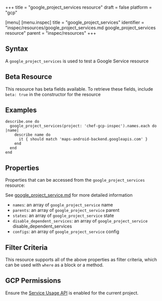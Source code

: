 +++
title = "google_project_services resource"
draft = false
platform = "gcp"

[menu]
  [menu.inspec]
    title = "google_project_services"
    identifier = "inspec/resources/google_project_services.md google_project_services resource"
    parent = "inspec/resources"
+++


## Syntax
A `google_project_services` is used to test a Google Service resource


## Beta Resource
This resource has beta fields available. To retrieve these fields, include `beta: true` in the constructor for the resource

## Examples
```
describe.one do
  google_project_services(project: 'chef-gcp-inspec').names.each do |name|
    describe name do
      it { should match 'maps-android-backend.googleapis.com' }
    end
  end
end
```

## Properties
Properties that can be accessed from the `google_project_services` resource:

See [google_project_service.md](google_project_service.md) for more detailed information
  * `names`: an array of `google_project_service` name
  * `parents`: an array of `google_project_service` parent
  * `states`: an array of `google_project_service` state
  * `disable_dependent_services`: an array of `google_project_service` disable_dependent_services
  * `configs`: an array of `google_project_service` config

## Filter Criteria
This resource supports all of the above properties as filter criteria, which can be used
with `where` as a block or a method.

## GCP Permissions

Ensure the [Service Usage API](https://console.cloud.google.com/apis/library/serviceusage.googleapis.com/) is enabled for the current project.
